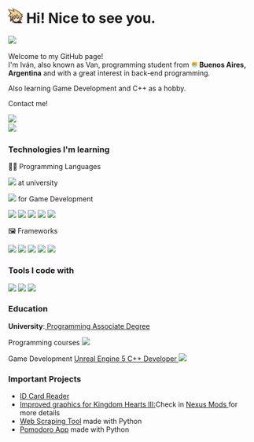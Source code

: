 <h1><img src="ff7-cloud.png" width="30"/> Hi! Nice to see you.</h1>
<div>
<img src="https://komarev.com/ghpvc/?username=VanitasXIV"/>
<p>Welcome to my GitHub page! </br> I'm Iván, also known as Van, programming student from <img src="meow_argentina.png" width="13"/> <b>Buenos Aires, Argentina</b> and with a great interest in back-end programming.</p>
<p>Also learning Game Development and C++ as a hobby.</p>
<p>Contact me!</p>
<a href="https://www.linkedin.com/in/ivangonzalogomez/"><img src="https://img.shields.io/badge/Linkedin-%230077B5.svg?logo=linkedin&logoColor=white"></a>
<!--- <p><img src="https://img.shields.io/badge/Discord-%235865F2.svg?&logo=discord&logoColor=white">: ardberthylfyst </p> --->
</div>
<div>
<img src="https://github-readme-stats.vercel.app/api?username=VanitasXIV"/>
</div>
<div>
<h3>Technologies I'm learning</h3>
<p>🧑‍💻 Programming Languages</p>
<p>
    <p><img src="https://img.shields.io/badge/C-00599C?logo=c&logoColor=white"/> at university</p>
     <p><img src="https://img.shields.io/badge/C++-%2300599C.svg?logo=c%2B%2B&logoColor=white"/> for Game Development</p>
    </p>
 <p>
    <img src="https://img.shields.io/badge/HTML-%23E34F26.svg?logo=html5&logoColor=white"/>
    <img src="https://img.shields.io/badge/CSS-1572B6?logo=css3&logoColor=fff"/>
    <img src="https://img.shields.io/badge/JavaScript-F7DF1E?logo=javascript&logoColor=000"/>
    <img src="https://img.shields.io/badge/Python-3776AB?logo=python&logoColor=fff"/>
     <img src="https://img.shields.io/badge/MySQL-4479A1?logo=mysql&logoColor=fff"/>
</p>
<p>🖼️ Frameworks</p>
<p>
<img src="https://img.shields.io/badge/Express.js-%23404d59.svg?logo=express&logoColor=%2361DAFB"/>
<img src="https://img.shields.io/badge/Less-1D365D?logo=less&logoColor=fff"/>
<img src="https://img.shields.io/badge/Next.js-black?logo=next.js&logoColor=white"/>
<img src="https://img.shields.io/badge/Node.js-6DA55F?logo=node.js&logoColor=white"/>
<img src="https://img.shields.io/badge/React-%2320232a.svg?logo=react&logoColor=%2361DAFB"/>
</p>
<h3>Tools I code with</h3>
<p>
<img class="unreal" src="https://img.shields.io/badge/Unreal%20Engine-%23313131.svg?logo=unrealengine&logoColor=white)"/>
    <img src="https://custom-icon-badges.demolab.com/badge/Visual%20Studio%20Code-0078d7.svg?logo=vsc&logoColor=white"/>
    <img src="https://img.shields.io/badge/Git-F05032?logo=git&logoColor=fff"/>
</p>
<h3>Education</h3>
<p><strong>University</strong>:<a href="https://www.unsam.edu.ar/escuelas/ecyt/107/ciencia/programacion-informatica"> Programming Associate Degree</a></p>
<p>Programming courses <img src="https://img.shields.io/badge/freeCodeCamp-0A0A23?logo=freecodecamp&logoColor=fff"/></p>
<p>Game Development <a href="https://www.udemy.com/course/unrealcourse/">Unreal Engine 5 C++ Developer </a><img src="https://img.shields.io/badge/Udemy-A435F0?logo=udemy&logoColor=fff"/></p>
</div>
<h3>Important Projects</h3>
<ul>
    <li><a href="https://github.com/VanitasXIV/IDCardReader">ID Card Reader </a></li>
    <li><a href="https://github.com/VanitasXIV/KH3UltraPlusQualityGraphics"> Improved graphics for Kingdom Hearts III:</a>Check in <a href="https://www.nexusmods.com/kingdomhearts3/mods/2160">Nexus Mods </a>for more details</li>
    <li><a href="https://github.com/VanitasXIV/WebScrapping">Web Scraping Tool</a> made with Python</li>
    <li><a href="https://github.com/VanitasXIV/PomodoroApp">Pomodoro App</a> made with Python</li>
</ul>
